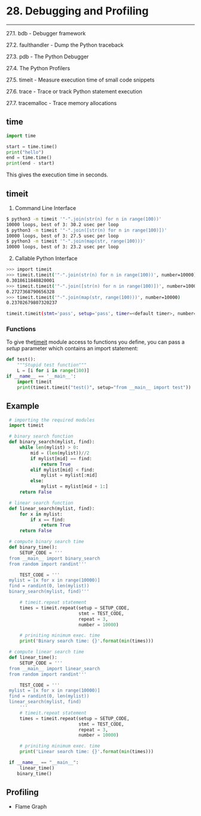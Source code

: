 # 28. Debugging and Profiling

---

27.1. bdb - Debugger framework

27.2. faulthandler - Dump the Python traceback

27.3. pdb - The Python Debugger

27.4. The Python Profilers

27.5. timeit - Measure execution time of small code snippets

27.6. trace - Trace or track Python statement execution

27.7. tracemalloc - Trace memory allocations

## time

```python
import time

start = time.time()
print("hello")
end = time.time()
print(end - start)
```

This gives the execution time in seconds.

## timeit

1. Command Line Interface

```bash
$ python3 -m timeit '"-".join(str(n) for n in range(100))'
10000 loops, best of 3: 30.2 usec per loop
$ python3 -m timeit '"-".join([str(n) for n in range(100)])'
10000 loops, best of 3: 27.5 usec per loop
$ python3 -m timeit '"-".join(map(str, range(100)))'
10000 loops, best of 3: 23.2 usec per loop
```

2. Callable Python Interface

```bash
>>> import timeit
>>> timeit.timeit('"-".join(str(n) for n in range(100))', number=10000)
0.3018611848820001
>>> timeit.timeit('"-".join([str(n) for n in range(100)])', number=10000)
0.2727368790656328
>>> timeit.timeit('"-".join(map(str, range(100)))', number=10000)
0.23702679807320237

timeit.timeit(stmt='pass', setup='pass', timer=<default timer>, number=1000000, globals=None)
```

### Functions

To give the[timeit](https://docs.python.org/3/library/timeit.html#module-timeit) module access to functions you define, you can pass a *setup* parameter which contains an import statement:

```python
def test():
    """Stupid test function"""
    L = [i for i in range(100)]
if __name__ == '__main__':
    import timeit
    print(timeit.timeit("test()", setup="from __main__ import test"))
```

## Example

```python
 # importing the required modules
 import timeit

 # binary search function
 def binary_search(mylist, find):
     while len(mylist) > 0:
         mid = (len(mylist))//2
         if mylist[mid] == find:
             return True
         elif mylist[mid] < find:
             mylist = mylist[:mid]
         else:
             mylist = mylist[mid + 1:]
     return False

 # linear search function
 def linear_search(mylist, find):
     for x in mylist:
         if x == find:
             return True
     return False

 # compute binary search time
 def binary_time():
     SETUP_CODE = '''
 from __main__ import binary_search
 from random import randint'''

     TEST_CODE = '''
 mylist = [x for x in range(10000)]
 find = randint(0, len(mylist))
 binary_search(mylist, find)'''

     # timeit.repeat statement
     times = timeit.repeat(setup = SETUP_CODE,
                           stmt = TEST_CODE,
                           repeat = 3,
                           number = 10000)

     # priniting minimum exec. time
     print('Binary search time: {}'.format(min(times)))

 # compute linear search time
 def linear_time():
     SETUP_CODE = '''
 from __main__ import linear_search
 from random import randint'''

     TEST_CODE = '''
 mylist = [x for x in range(10000)]
 find = randint(0, len(mylist))
 linear_search(mylist, find)
     '''
     # timeit.repeat statement
     times = timeit.repeat(setup = SETUP_CODE,
                           stmt = TEST_CODE,
                           repeat = 3,
                           number = 10000)

     # priniting minimum exec. time
     print('Linear search time: {}'.format(min(times)))

 if __name__ == "__main__":
     linear_time()
    binary_time()
```

## Profiling

- Flame Graph
